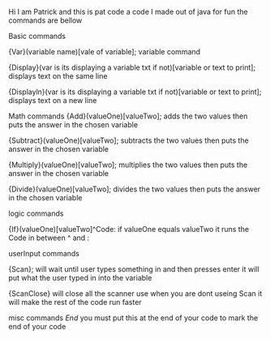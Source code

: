 Hi I am Patrick and this is pat code a code I made out of java for fun
the commands are bellow

Basic commands

{Var}(variable name)[vale of variable]; variable command

{Display}(var is its displaying a variable txt if not)[variable or text to print];  	displays text on the same line

{Displayln}(var is its displaying a variable txt if not)[variable or text to print]; 	displays text on a new line

Math commands
{Add}(valueOne)[valueTwo]<variable>; adds the two values then puts the answer in the chosen variable

{Subtract}(valueOne)[valueTwo]<variable>; subtracts the two values then puts the answer in the chosen variable

{Multiply}(valueOne)[valueTwo]<variable>; multiplies the two values then puts the answer in the chosen variable

{Divide}(valueOne)[valueTwo]<variable>; divides the two values then puts the answer in the chosen variable

logic commands

{If}(valueOne)[valueTwo]^Code: if valueOne equals valueTwo it runs the Code in between ^ and :

userInput commands

{Scan}<variable>; will wait until user types something in and then presses enter it will put what the user typed in into the variable 

{ScanClose} will close all the scanner use when you are dont useing Scan it will make the rest of the code run faster

misc commands
*End* you must put this at the end of your code to mark the end of your code

